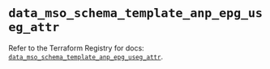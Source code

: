 # `data_mso_schema_template_anp_epg_useg_attr`

Refer to the Terraform Registry for docs: [`data_mso_schema_template_anp_epg_useg_attr`](https://registry.terraform.io/providers/ciscodevnet/mso/1.5.3/docs/data-sources/schema_template_anp_epg_useg_attr).
